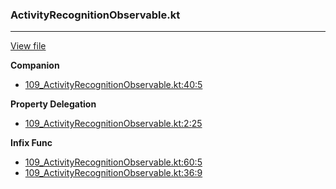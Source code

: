 ### ActivityRecognitionObservable.kt
---
[View file](files/109_ActivityRecognitionObservable.kt)

**Companion**

 - [109_ActivityRecognitionObservable.kt:40:5](files/109_ActivityRecognitionObservable.kt#L40)

**Property Delegation**

 - [109_ActivityRecognitionObservable.kt:2:25](files/109_ActivityRecognitionObservable.kt#L2:)

**Infix Func**

 - [109_ActivityRecognitionObservable.kt:60:5](files/109_ActivityRecognitionObservable.kt#L60)
 - [109_ActivityRecognitionObservable.kt:36:9](files/109_ActivityRecognitionObservable.kt#L36)
